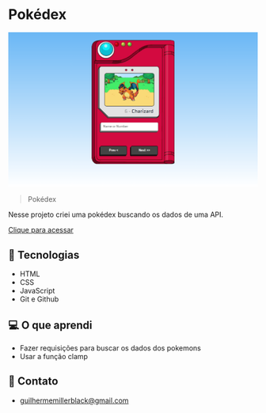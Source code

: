 # Pokédex

![preview](./images/preview.png)

> Pokédex

Nesse projeto criei uma pokédex buscando os dados de uma API.

[Clique para acessar](https://guimiiller.github.io/pokedex/)


## 🚀 Tecnologias

- HTML
- CSS
- JavaScript
- Git e Github


## 💻 O que aprendi

- Fazer requisições para buscar os dados dos pokemons
- Usar a função clamp

## 📨 Contato

- guilhermemillerblack@gmail.com